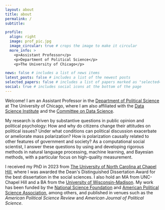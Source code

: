 ```yaml
---
layout: about
title: about
permalink: /
subtitle:

profile:
  align: right
  image: prof_pic.jpg
  image_circular: true # crops the image to make it circular
  more_info: >
    <p>Assistant Professor</p>
    <p>Department of Political Science</p>
    <p>The University of Chicago</p>

news: false # includes a list of news items
latest_posts: false # includes a list of the newest posts
selected_papers: false # includes a list of papers marked as "selected={true}"
social: true # includes social icons at the bottom of the page
---
```


Welcome! I am an Assistant Professor in the [Department of Political Science](https://political-science.uchicago.edu) at The University of Chicago, where I am also affiliated with the [Data Science Institute](https://datascience.uchicago.edu) and the [Committee on Data Science](https://codas.uchicago.edu).

My research is driven by substantive questions in public opinion and political psychology: How and why do citizens change their attitudes on political issues? Under what conditions can political discussion exacerbate or ameliorate mass polarization? How is polarization causally related to other features of government and society? As a computational social scientist, I answer these questions by using and developing rigorous methods in natural language processing, machine learning, and Bayesian methods, with a particular focus on high-quality measurement.

I received my PhD in 2023 from [The University of North Carolina at Chapel Hill](https://politicalscience.unc.edu), where I was awarded the Dean's Distinguished Dissertation Award for the best dissertation in the social sciences. I also hold an MA from UNC-Chapel Hill and a BA from the [University of Wisconsin-Madison](https://polisci.wisc.edu). My work has been funded by the [National Science Foundation](http://nsfgrfp.org) and [American Political Science Association](https://www.apsanet.org/centennial), among others, and published in venues such as the *American Political Science Review* and *American Journal of Political Science*. 
